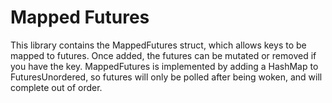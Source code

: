 # Mapped Futures

This library contains the MappedFutures struct, which allows keys to be mapped to futures. Once added, the futures can be mutated or removed if you have the key. MappedFutures is implemented by adding a HashMap to FuturesUnordered, so futures will only be polled after being woken, and will complete out of order.
